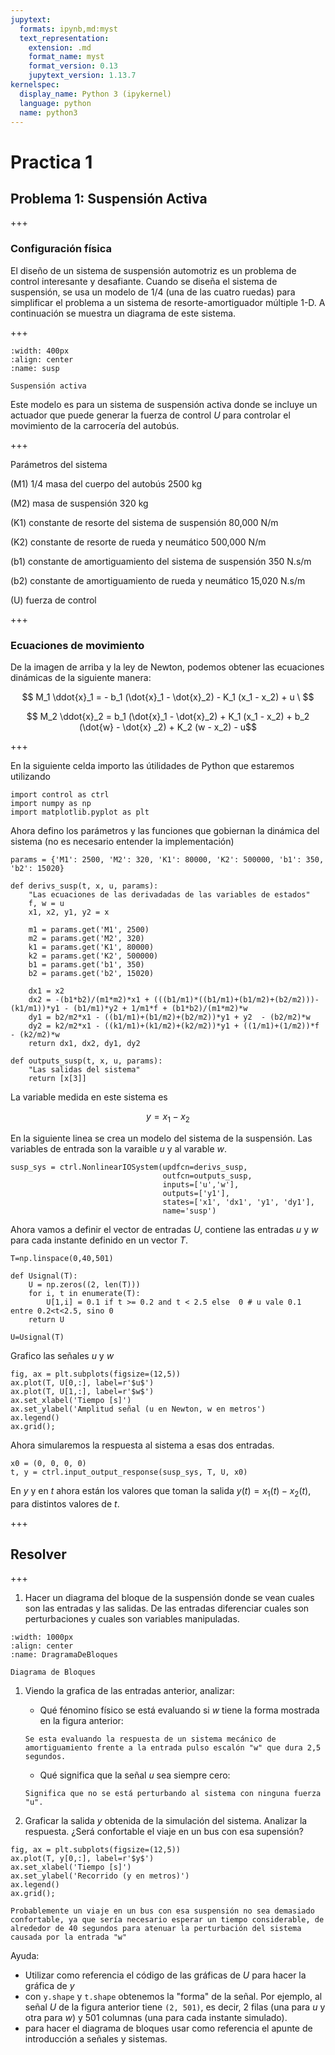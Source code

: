```yaml
---
jupytext:
  formats: ipynb,md:myst
  text_representation:
    extension: .md
    format_name: myst
    format_version: 0.13
    jupytext_version: 1.13.7
kernelspec:
  display_name: Python 3 (ipykernel)
  language: python
  name: python3
---
```


# Practica 1

## Problema 1: Suspensión Activa

+++

### Configuración física

El diseño de un sistema de suspensión automotriz es un problema de control interesante y desafiante. Cuando se diseña el sistema de suspensión, se usa un modelo de 1/4 (una de las cuatro ruedas) para simplificar el problema a un sistema de resorte-amortiguador múltiple 1-D. A continuación se muestra un diagrama de este sistema.

+++

```{figure} .\susp1.png
:width: 400px
:align: center
:name: susp

Suspensión activa
```


Este modelo es para un sistema de suspensión activa donde se incluye un actuador que puede generar la fuerza de control $U$ para controlar el movimiento de la carrocería del autobús.

+++

Parámetros del sistema

(M1) 1/4 masa del cuerpo del autobús 2500 kg

(M2) masa de suspensión 320 kg

(K1) constante de resorte del sistema de suspensión 80,000 N/m

(K2) constante de resorte de rueda y neumático 500,000 N/m

(b1) constante de amortiguamiento del sistema de suspensión 350 N.s/m

(b2) constante de amortiguamiento de rueda y neumático 15,020 N.s/m

(U) fuerza de control

+++

### Ecuaciones de movimiento

De la imagen de arriba y la ley de Newton, podemos obtener las ecuaciones dinámicas de la siguiente manera:

$$ M_1 \ddot{x}_1 = - b_1 (\dot{x}_1 - \dot{x}_2) - K_1 (x_1 - x_2) + u \ $$

$$ M_2 \ddot{x}_2 = b_1 (\dot{x}_1 - \dot{x}_2) + K_1 (x_1 - x_2) + b_2 (\dot{w} - \dot{x} _2) + K_2 (w - x_2) - u$$

+++

En la siguiente celda importo las útilidades de Python que estaremos utilizando

```{code-cell} ipython3
import control as ctrl
import numpy as np
import matplotlib.pyplot as plt
```

Ahora defino los parámetros y las funciones que gobiernan la dinámica del sistema (no es necesario entender la implementación)

```{code-cell} ipython3
params = {'M1': 2500, 'M2': 320, 'K1': 80000, 'K2': 500000, 'b1': 350, 'b2': 15020}

def derivs_susp(t, x, u, params):
    "Las ecuaciones de las derivadadas de las variables de estados"
    f, w = u
    x1, x2, y1, y2 = x  

    m1 = params.get('M1', 2500)
    m2 = params.get('M2', 320)
    k1 = params.get('K1', 80000)
    k2 = params.get('K2', 500000)
    b1 = params.get('b1', 350)
    b2 = params.get('b2', 15020)

    dx1 = x2
    dx2 = -(b1*b2)/(m1*m2)*x1 + (((b1/m1)*((b1/m1)+(b1/m2)+(b2/m2)))-(k1/m1))*y1 - (b1/m1)*y2 + 1/m1*f + (b1*b2)/(m1*m2)*w
    dy1 = b2/m2*x1 - ((b1/m1)+(b1/m2)+(b2/m2))*y1 + y2  - (b2/m2)*w
    dy2 = k2/m2*x1 - ((k1/m1)+(k1/m2)+(k2/m2))*y1 + ((1/m1)+(1/m2))*f - (k2/m2)*w
    return dx1, dx2, dy1, dy2

def outputs_susp(t, x, u, params):
    "Las salidas del sistema"
    return [x[3]]
```

La variable medida en este sistema es

$$y=x_1-x_2$$

En la siguiente linea se crea un modelo del sistema de la suspensión. Las variables de entrada son la varaible $u$ y al varable $w$.

```{code-cell} ipython3
susp_sys = ctrl.NonlinearIOSystem(updfcn=derivs_susp, 
                                  outfcn=outputs_susp, 
                                  inputs=['u','w'], 
                                  outputs=['y1'], 
                                  states=['x1', 'dx1', 'y1', 'dy1'], 
                                  name='susp')
```

Ahora vamos a definir el vector de entradas $U$, contiene las entradas $u$ y $w$ para cada instante definido en un vector $T$.

```{code-cell} ipython3
T=np.linspace(0,40,501)

def Usignal(T):
    U = np.zeros((2, len(T)))
    for i, t in enumerate(T):
        U[1,i] = 0.1 if t >= 0.2 and t < 2.5 else  0 # u vale 0.1 entre 0.2<t<2.5, sino 0    
    return U

U=Usignal(T)
```

Grafico las señales $u$ y $w$

```{code-cell} ipython3
fig, ax = plt.subplots(figsize=(12,5))
ax.plot(T, U[0,:], label=r'$u$')
ax.plot(T, U[1,:], label=r'$w$')
ax.set_xlabel('Tiempo [s]')
ax.set_ylabel('Amplitud señal (u en Newton, w en metros')
ax.legend()
ax.grid();
```

Ahora simularemos la respuesta al sistema a esas dos entradas.

```{code-cell} ipython3
x0 = (0, 0, 0, 0)
t, y = ctrl.input_output_response(susp_sys, T, U, x0)
```

En $y$ y en $t$ ahora están los valores que toman la salida $y(t) = x_1(t)-x_2(t)$, para distintos valores de $t$.

+++

## Resolver

+++

1. Hacer un diagrama del bloque de la suspensión donde se vean cuales son las entradas y las salidas. De las entradas diferenciar cuales son perturbaciones y cuales son variables manipuladas.

```{figure} .\DiagramaFondoTransparente.png
:width: 1000px
:align: center
:name: DragramaDeBloques

Diagrama de Bloques
```

1. Viendo la grafica de las entradas anterior, analizar:
    - Qué fénomino físico se está evaluando si $w$ tiene la forma mostrada en la figura anterior: 
    
    `Se esta evaluando la respuesta de un sistema mecánico de amortiguamiento frente a la entrada pulso escalón "w" que dura 2,5 segundos.`
    - Qué significa que la señal $u$ sea siempre cero:
    
    `Significa que no se está perturbando al sistema con ninguna fuerza "u".`
    
1. Graficar la salida $y$ obtenida de la simulación del sistema. Analizar la respuesta. ¿Será confortable el viaje en un bus con esa supensión?

```{code-cell} ipython3
fig, ax = plt.subplots(figsize=(12,5))
ax.plot(T, y[0,:], label=r'$y$')
ax.set_xlabel('Tiempo [s]')
ax.set_ylabel('Recorrido (y en metros)')
ax.legend()
ax.grid();
```

`Probablemente un viaje en un bus con esa suspensión no sea demasiado confortable, ya que sería necesario esperar un tiempo considerable, de alrededor de 40 segundos para atenuar la perturbación del sistema causada por la entrada "w"`

Ayuda: 
- Utilizar como referencia el código de las gráficas de $U$ para hacer la gráfica de $y$
- con `y.shape` y `t.shape` obtenemos la "forma" de la señal. Por ejemplo, al señal $U$ de la figura anterior tiene `(2, 501)`, es decir, 2 filas (una para $u$ y otra para $w$) y 501 columnas (una para cada instante simulado).
- para hacer el diagrama de bloques usar como referencia el apunte de introducción a señales y sistemas.
